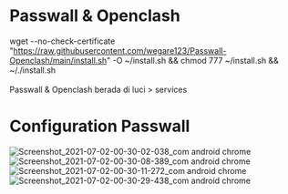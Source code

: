 # Passwall & Openclash
wget --no-check-certificate "https://raw.githubusercontent.com/wegare123/Passwall-Openclash/main/install.sh" -O ~/install.sh && chmod 777 ~/install.sh && ~/./install.sh
<br>
<br>
Passwall & Openclash berada di luci > services
# Configuration Passwall
![Screenshot_2021-07-02-00-30-02-038_com android chrome](https://user-images.githubusercontent.com/56117745/124166662-51c5cb00-dacd-11eb-98aa-cf9b9dedf126.jpg)
![Screenshot_2021-07-02-00-30-08-389_com android chrome](https://user-images.githubusercontent.com/56117745/124166675-54282500-dacd-11eb-936f-8171de6b7e9f.jpg)
![Screenshot_2021-07-02-00-30-11-272_com android chrome](https://user-images.githubusercontent.com/56117745/124166677-54c0bb80-dacd-11eb-818e-25e3b5e84cbe.jpg)
![Screenshot_2021-07-02-00-30-29-438_com android chrome](https://user-images.githubusercontent.com/56117745/124166680-55595200-dacd-11eb-933e-0fb849adf603.jpg)

